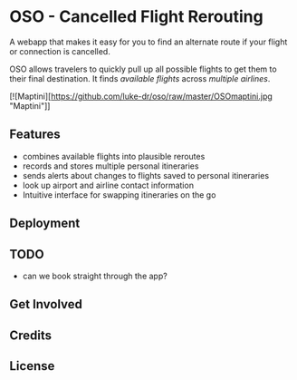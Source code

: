 OSO - Cancelled Flight Rerouting
================================

A webapp that makes it easy for you to find an alternate route if your flight or connection is cancelled.

OSO allows travelers to quickly pull up all possible flights to get them to their final destination. It finds *available flights* across *multiple airlines*.

[![Maptini][https://github.com/luke-dr/oso/raw/master/OSOmaptini.jpg "Maptini"]]

Features
--------

- combines available flights into plausible reroutes
- records and stores multiple personal itineraries
- sends alerts about changes to flights saved to personal itineraries
- look up airport and airline contact information
- Intuitive interface for swapping itineraries on the go

Deployment
----------

TODO
----

- can we book straight through the app?

Get Involved
------------

Credits
-------

License
-------
